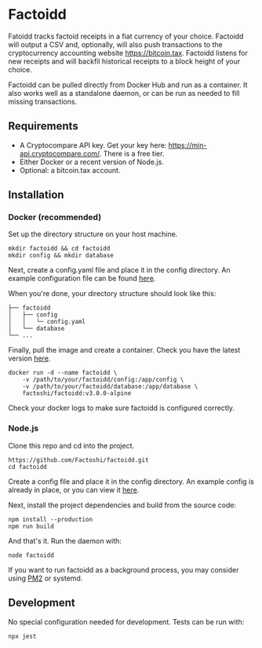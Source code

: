 # Factoidd

Fatoidd tracks factoid receipts in a fiat currency of your choice. Factoidd will output a CSV and, optionally, will also push transactions to the cryptocurrency accounting website https://bitcoin.tax. Factoidd listens for new receipts and will backfil historical receipts to a block height of your choice.

Factoidd can be pulled directly from Docker Hub and run as a container. It also works well as a standalone daemon, or can be run as needed to fill missing transactions.

## Requirements

-   A Cryptocompare API key. Get your key here: https://min-api.cryptocompare.com/. There is a free tier.
-   Either Docker or a recent version of Node.js.
-   Optional: a bitcoin.tax account.

## Installation

### Docker (recommended)

Set up the directory structure on your host machine.

```
mkdir factoidd && cd factoidd
mkdir config && mkdir database
```

Next, create a config.yaml file and place it in the config directory. An example configuration file can be found [here](config/config.yaml.example).

When you're done, your directory structure should look like this:

```
├── factoidd
│   ├── config
│   │   └─ config.yaml
│   └── database
└── ...
```

Finally, pull the image and create a container. Check you have the latest version [here](https://cloud.docker.com/u/factoshi/repository/docker/factoshi/factoidd/tags).

```
docker run -d --name factoidd \
    -v /path/to/your/factoidd/config:/app/config \
    -v /path/to/your/factoidd/database:/app/database \
    factoshi/factoidd:v3.0.0-alpine
```

Check your docker logs to make sure factoidd is configured correctly.

### Node.js

Clone this repo and cd into the project.

```
https://github.com/Factoshi/factoidd.git
cd factoidd
```

Create a config file and place it in the config directory. An example config is already in place, or you can view it [here](config/config.yaml.example).

Next, install the project dependencies and build from the source code:

```
npm install --production
npm run build
```

And that's it. Run the daemon with:

```
node factoidd
```

If you want to run factoidd as a background process, you may consider using [PM2](http://pm2.keymetrics.io/) or systemd.

## Development

No special configuration needed for development. Tests can be run with:

```
npx jest
```
